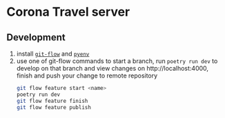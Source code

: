 Corona Travel server
====================

Development
-----------
1. install [`git-flow`]() and [`pyenv`](https://github.com/pyenv/pyenv)
2. use one of git-flow commands to start a branch, run `poetry run dev` to develop on that branch and view changes on http://localhost:4000, finish and push your change to remote repository
    ```sh
    git flow feature start <name>
    poetry run dev
    git flow feature finish
    git flow feature publish
    ```
